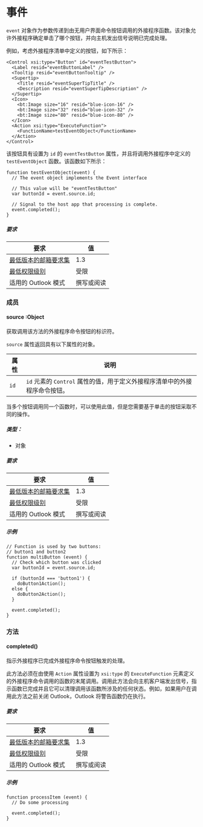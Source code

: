 ﻿

# 事件

`event` 对象作为参数传递到由无用户界面命令按钮调用的外接程序函数。该对象允许外接程序确定单击了哪个按钮，并向主机发出信号说明已完成处理。

例如，考虑外接程序清单中定义的按钮，如下所示：

```
<Control xsi:type="Button" id="eventTestButton">
  <Label resid="eventButtonLabel" />
  <Tooltip resid="eventButtonTooltip" />
  <Supertip>
    <Title resid="eventSuperTipTitle" />
    <Description resid="eventSuperTipDescription" />
  </Supertip>
  <Icon>
    <bt:Image size="16" resid="blue-icon-16" />
    <bt:Image size="32" resid="blue-icon-32" />
    <bt:Image size="80" resid="blue-icon-80" />
  </Icon>
  <Action xsi:type="ExecuteFunction">
    <FunctionName>testEventObject</FunctionName>
  </Action>
</Control>
```

该按钮具有设置为 `id` 的 `eventTestButton` 属性，并且将调用外接程序中定义的 `testEventObject` 函数。该函数如下所示：

```
function testEventObject(event) {
  // The event object implements the Event interface

  // This value will be "eventTestButton"
  var buttonId = event.source.id;

  // Signal to the host app that processing is complete.
  event.completed();
}
```

##### 要求

|要求| 值|
|---|---|
|[最低版本的邮箱要求集](./tutorial-api-requirement-sets.md)| 1.3|
|[最低权限级别](../../docs/outlook/understanding-outlook-add-in-permissions.md)| 受限|
|适用的 Outlook 模式| 撰写或阅读|

### 成员

####  source :Object

获取调用该方法的外接程序命令按钮的标识符。

`source` 属性返回具有以下属性的对象。

| 属性 | 说明 |
| --- | --- |
| `id` | `id` 元素的 `Control` 属性的值，用于定义外接程序清单中的外接程序命令按钮。 |

当多个按钮调用同一个函数时，可以使用此值，但是您需要基于单击的按钮采取不同的操作。

##### 类型：

*   对象

##### 要求

|要求| 值|
|---|---|
|[最低版本的邮箱要求集](./tutorial-api-requirement-sets.md)| 1.3|
|[最低权限级别](../../docs/outlook/understanding-outlook-add-in-permissions.md)| 受限|
|适用的 Outlook 模式| 撰写或阅读|

##### 示例

```
// Function is used by two buttons:
// button1 and button2
function multiButton (event) {
  // Check which button was clicked
  var buttonId = event.source.id;

  if (buttonId === 'button1') {
    doButton1Action();
  else {
    doButton2Action();
  }

  event.completed();
}
```

### 方法

####  completed()

指示外接程序已完成外接程序命令按钮触发的处理。

此方法必须在由使用 `Action` 属性设置为 `xsi:type` 的 `ExecuteFunction` 元素定义的外接程序命令调用的函数的末尾调用。调用此方法会向主机客户端发出信号，指示函数已完成并且它可以清理调用该函数所涉及的任何状态。例如，如果用户在调用此方法之前关闭 Outlook，Outlook 将警告函数仍在执行。

##### 要求

|要求| 值|
|---|---|
|[最低版本的邮箱要求集](./tutorial-api-requirement-sets.md)| 1.3|
|[最低权限级别](../../docs/outlook/understanding-outlook-add-in-permissions.md)| 受限|
|适用的 Outlook 模式| 撰写或阅读|

##### 示例

```
function processItem (event) {
  // Do some processing

  event.completed();
}
```